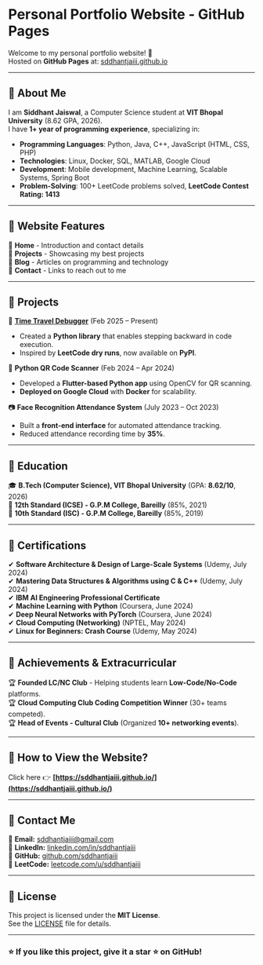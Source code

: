 # Personal Portfolio Website - GitHub Pages

Welcome to my personal portfolio website! 🚀  
Hosted on **GitHub Pages** at: [sddhantjaiii.github.io](https://sddhantjaiii.github.io/)

---

## 📌 About Me
I am **Siddhant Jaiswal**, a Computer Science student at **VIT Bhopal University** (8.62 GPA, 2026).  
I have **1+ year of programming experience**, specializing in:

- **Programming Languages**: Python, Java, C++, JavaScript (HTML, CSS, PHP)
- **Technologies**: Linux, Docker, SQL, MATLAB, Google Cloud
- **Development**: Mobile development, Machine Learning, Scalable Systems, Spring Boot
- **Problem-Solving**: 100+ LeetCode problems solved, **LeetCode Contest Rating: 1413**

---

## 📌 Website Features
🔹 **Home** - Introduction and contact details  
🔹 **Projects** - Showcasing my best projects  
🔹 **Blog** - Articles on programming and technology  
🔹 **Contact** - Links to reach out to me  

---

## 📌 Projects
🚀 **[Time Travel Debugger](https://pypi.org/project/time-travel-debugger/)** (Feb 2025 – Present)  
- Created a **Python library** that enables stepping backward in code execution.  
- Inspired by **LeetCode dry runs**, now available on **PyPI**.  

📱 **Python QR Code Scanner** (Feb 2024 – Apr 2024)  
- Developed a **Flutter-based Python app** using OpenCV for QR scanning.  
- **Deployed on Google Cloud** with **Docker** for scalability.  

📷 **Face Recognition Attendance System** (July 2023 – Oct 2023)  
- Built a **front-end interface** for automated attendance tracking.  
- Reduced attendance recording time by **35%**.  

---

## 📌 Education
🎓 **B.Tech (Computer Science), VIT Bhopal University** (GPA: **8.62/10**, 2026)  
🏫 **12th Standard (ICSE) - G.P.M College, Bareilly** (85%, 2021)  
🏫 **10th Standard (ISC) - G.P.M College, Bareilly** (85%, 2019)  

---

## 📌 Certifications
✔ **Software Architecture & Design of Large-Scale Systems** (Udemy, July 2024)  
✔ **Mastering Data Structures & Algorithms using C & C++** (Udemy, July 2024)  
✔ **IBM AI Engineering Professional Certificate**  
✔ **Machine Learning with Python** (Coursera, June 2024)  
✔ **Deep Neural Networks with PyTorch** (Coursera, June 2024)  
✔ **Cloud Computing (Networking)** (NPTEL, May 2024)  
✔ **Linux for Beginners: Crash Course** (Udemy, May 2024)  

---

## 📌 Achievements & Extracurricular
🏆 **Founded LC/NC Club** - Helping students learn **Low-Code/No-Code** platforms.  
🏆 **Cloud Computing Club Coding Competition Winner** (30+ teams competed).  
🏆 **Head of Events - Cultural Club** (Organized **10+ networking events**).  

---

## 📌 How to View the Website?
Click here 👉 **[https://sddhantjaiii.github.io/](https://sddhantjaiii.github.io/)**  

---

## 📌 Contact Me
📧 **Email:** [sddhantjaiii@gmail.com](mailto:sddhantjaiii@gmail.com)  
💼 **LinkedIn:** [linkedin.com/in/sddhantjaiii](https://www.linkedin.com/in/sddhantjaiii)  
🐙 **GitHub:** [github.com/sddhantjaiii](https://github.com/sddhantjaiii)  
🔢 **LeetCode:** [leetcode.com/u/sddhantjaiii](https://leetcode.com/u/sddhantjaiii/)  

---

## 📌 License
This project is licensed under the **MIT License**.  
See the [LICENSE](LICENSE) file for details.

---

### ⭐ If you like this project, give it a **star** ⭐ on GitHub!
